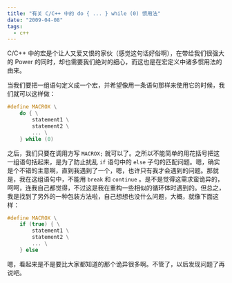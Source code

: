 ```yaml
---
title: "有关 C/C++ 中的 do { ... } while (0) 惯用法"
date: "2009-04-08"
tags:
  - c++
---
```


C/C++ 中的宏是个让人又爱又恨的家伙（感觉这句话好俗啊），在带给我们很强大的 Power 的同时，却也需要我们绝对的细心，而这也是在宏定义中诸多惯用法的由来。

当我们要把一组语句定义成一个宏，并希望像用一条语句那样来使用它的时候，我们就可以这样做：

<!--more-->

``` cpp
#define MACROX \
    do { \
        statement1 \
        statement2 \
        ... \
    } while (0)
```

之后，我们只要在调用方写 `MACROX;` 就可以了。之所以不能简单的用花括号把这一组语句括起来，是为了防止扰乱 `if` 语句中的 `else` 子句的匹配问题。嗯，确实是个不错的主意啊，直到我遇到了一个，嗯，也许只有我才会遇到的问题。那就是，我在这组语句中，不能用 `break` 和 `continue` 。是不是觉得这需求蛮诡异的，呵呵，连我自己都觉得，不过这是我在重构一些相似的循环体时遇到的。但总之，我是找到了另外的一种包装方法啦，自己想想也没什么问题，大概，就像下面这样：

``` cpp
#define MACROX \
    if (true) { \
        statement1 \
        statement2 \
        ... \
    } else
```

嗯，看起来是不是要比大家都知道的那个诡异很多啊。不管了，以后发现问题了再说吧。
